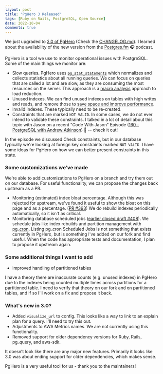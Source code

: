 ```yaml
---
layout: post
title: "PgHero 3 Released"
tags: [Ruby on Rails, PostgreSQL, Open Source]
date: 2022-10-04
comments: true
---
```


We just upgraded to [3.0 of PgHero](https://github.com/ankane/pghero) (Check the [CHANGELOG.md](https://github.com/ankane/pghero/blob/master/CHANGELOG.md)). I learned about the availability of the new version from the [Postgres.fm](https://postgres.fm/) 🎧 podcast.

PgHero is a tool we use to monitor operational issues with PostgreSQL. Some of the main things we monitor are:

* Slow queries. PgHero uses [`pg_stat_statements`](https://www.postgresql.org/docs/current/pgstatstatements.html) which normalizes and collects statistics about all running queries. We can focus on queries that are called a lot and are slow, as they are consuming the most resources on the server. This approach is a [macro analysis](https://postgres.fm/episodes/macro-query-analysis-intro) approach to load reduction.
* Unused indexes. We can find unused indexes on tables with high writes and reads, and remove those to [save space and improve performance](/blog/2021/07/30/postgresql-index-maintenance).
* Invalid indexes. These typically need to be re-created.
* Constraints that are marked `NOT VALID`. In some cases, we do not ever intend to validate these constraints. I talked in a lot of detail about this topic with Jason on a recent "Code With Jason" Episode ([160 - PostgreSQL with Andrew Atkinson](https://www.codewithjason.com/podcast/11223850-160-postgresql-with-andrew-atkinson/)) 🎤 -- check it out!

In the episode we discussed Check constraints, but in our database typically we're looking at foreign key constraints marked `NOT VALID`. I have some ideas for PgHero on how we can better present constraints in this state.


### Some customizations we’ve made

We're able to add customizations to PgHero on a branch and try them out on our database. For useful functionality, we can propose the changes back upstream as a PR.

* Monitoring (estimated) index bloat percentage. Although this was rejected for upstream, we've found it useful to show the bloat on this page and as a percentage. ([PR #393](https://github.com/ankane/pghero/pull/393)) We do rebuild indexes periodically automatically, so it isn't as critical.
* Monitoring database scheduled jobs ([earlier closed draft #408](https://github.com/ankane/pghero/pull/408)). We schedule jobs like index rebuilds and partition management with [pg_cron](https://github.com/citusdata/pg_cron). Listing pg_cron Scheduled Jobs is not something that exists currently in PgHero, but is something I've added on our fork and find useful. When the code has appropriate tests and documentation, I plan to propose it upstream again.



### Some additional things I want to add

* Improved handling of partitioned tables

I have a theory there are inaccurate counts (e.g. unused indexes) in PgHero due to the indexes being counted multiple times across partitions for a partitioned table. I need to verify that theory on our fork and on partitioned tables, and if so I'll work on a fix and propose it back.


### What's new in 3.0?

* Added `visualize_url` to config. This looks like a way to link to an explain plan for a query. I'll need to try this out.
* Adjustments to AWS Metrics names. We are not currently using this functionality.
* Removed support for older dependency versions for Ruby, Rails, pg_query, and aws-sdk.

It doesn’t look like there are any major new features. Primarily it looks like 3.0 was about ending support for older dependencies, which makes sense.

PgHero is a very useful tool for us - thank you to the maintainers!
